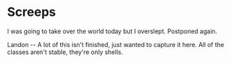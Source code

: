 # Screeps
I was going to take over the world today but I overslept. Postponed again.

Landon --
A lot of this isn't finished, just wanted to capture it here. All of the classes aren't stable, they're only shells.

